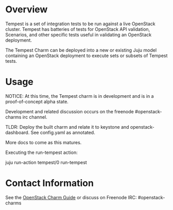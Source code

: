 # Overview

Tempest is a set of integration tests to be run against a live OpenStack cluster. Tempest has batteries of tests for OpenStack API validation, Scenarios, and other specific tests useful in validating an OpenStack deployment.

The Tempest Charm can be deployed into a new or existing Juju model containing an OpenStack deployment to execute sets or subsets of Tempest tests.


# Usage

NOTICE: At this time, the Tempest charm is in development and is in a proof-of-concept alpha state.

Development and related discussion occurs on the freenode #openstack-charms irc channel.

TLDR:  Deploy the built charm and relate it to keystone and openstack-dashboard.  See config.yaml as annotated.

More docs to come as this matures.

Executing the run-tempest action:

juju run-action tempest/0 run-tempest

# Contact Information

See the [OpenStack Charm Guide](http://docs.openstack.org/developer/charm-guide/) or discuss on Freenode IRC: #openstack-charms



